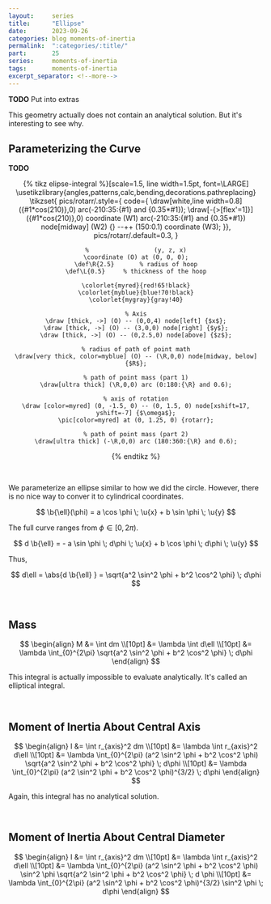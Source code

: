 ```yaml
---
layout:     series
title:      "Ellipse"
date:       2023-09-26
categories: blog moments-of-inertia
permalink:  ":categories/:title/"
part:       25
series:     moments-of-inertia
tags:       moments-of-inertia
excerpt_separator: <!--more-->
---
```


**TODO** Put into extras

This geometry actually does not contain an analytical solution. But it's interesting to see why.

## Parameterizing the Curve

**TODO**

<center>
{% tikz elipse-integral %}[scale=1.5, line width=1.5pt, font=\LARGE]
    \usetikzlibrary{angles,patterns,calc,bending,decorations.pathreplacing}
    \tikzset{
        pics/rotarr/.style={
            code={
            \draw[white,line width=0.8] ({#1*cos(210)},0) arc(-210:35:{#1} and {0.35*#1});
            \draw[-{>[flex'=1]}] ({#1*cos(210)},0) coordinate (W1) arc(-210:35:{#1} and {0.35*#1})
                node[midway] (W2) {} --++ (150:0.1) coordinate (W3);
        }},
        pics/rotarr/.default=0.3,
    }
    
    %                  (y, z, x)
    \coordinate (O) at (0, 0, 0);
    \def\R{2.5}       % radius of hoop
    \def\L{0.5}     % thickness of the hoop

    \colorlet{myred}{red!65!black}
    \colorlet{myblue}{blue!70!black}
    \colorlet{mygray}{gray!40}

    % Axis
    \draw [thick, ->] (O) -- (0,0,4) node[left] {$x$};
    \draw [thick, ->] (O) -- (3,0,0) node[right] {$y$};
    \draw [thick, ->] (O) -- (0,2.5,0) node[above] {$z$};

    % radius of path of point math
    \draw[very thick, color=myblue] (O) -- (\R,0,0) node[midway, below] {$R$};

    % path of point mass (part 1)
    \draw[ultra thick] (\R,0,0) arc (0:180:{\R} and 0.6);

    % axis of rotation
    \draw [color=myred] (0, -1.5, 0) -- (0, 1.5, 0) node[xshift=17, yshift=-7] {$\omega$};
    \pic[color=myred] at (0, 1.25, 0) {rotarr};

    % path of point mass (part 2)
    \draw[ultra thick] (-\R,0,0) arc (180:360:{\R} and 0.6);
{% endtikz %}
</center>

<br>

We parameterize an ellipse similar to how we did the circle. However, there is no nice way to conver it to cylindrical coordinates.

$$
\b{\ell}(\phi) = a \cos \phi \; \u{x} + b \sin \phi \; \u{y}
$$

The full curve ranges from $\phi \in [0, 2 \pi)$.

$$
d \b{\ell} = - a \sin \phi \; d\phi \; \u{x} + b \cos \phi \; d\phi \; \u{y}
$$

Thus, 

$$
d\ell = \abs{d \b{\ell} } = \sqrt{a^2 \sin^2 \phi + b^2 \cos^2 \phi} \; d\phi
$$

<br>

## Mass

$$
\begin{align}
    M &= \int dm \\[10pt]
    &= \lambda \int d\ell \\[10pt]
    &= \lambda \int_{0}^{2\pi} \sqrt{a^2 \sin^2 \phi + b^2 \cos^2 \phi} \; d\phi
\end{align}
$$

This integral is actually impossible to evaluate analytically. It's called an elliptical integral.

<br>

## Moment of Inertia About Central Axis

$$
\begin{align}
    I &= \int r_{axis}^2 dm \\[10pt]
    &= \lambda \int r_{axis}^2 d\ell \\[10pt]
    &= \lambda \int_{0}^{2\pi} (a^2 \sin^2 \phi + b^2 \cos^2 \phi) \sqrt{a^2 \sin^2 \phi + b^2 \cos^2 \phi} \; d\phi \\[10pt]
    &= \lambda \int_{0}^{2\pi} (a^2 \sin^2 \phi + b^2 \cos^2 \phi)^{3/2} \; d\phi
\end{align}
$$

Again, this integral has no analytical solution.

<br>

## Moment of Inertia About Central Diameter

$$
\begin{align}
    I &= \int r_{axis}^2 dm \\[10pt]
    &= \lambda \int r_{axis}^2 d\ell \\[10pt]
    &= \lambda \int_{0}^{2\pi} (a^2 \sin^2 \phi + b^2 \cos^2 \phi) \sin^2 \phi \sqrt{a^2 \sin^2 \phi + b^2 \cos^2 \phi} \; d \phi \\[10pt]
    &= \lambda \int_{0}^{2\pi} (a^2 \sin^2 \phi + b^2 \cos^2 \phi)^{3/2} \sin^2 \phi \; d\phi
\end{align}
$$